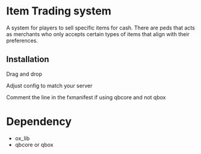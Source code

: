 
# Item Trading system

A system for players to sell specific items for cash. There are peds that acts as merchants who only accepts certain types of items that align with their preferences.

## Installation

Drag and drop

Adjust config to match your server

Comment the line in the fxmanifest if using qbcore and not qbox

# Dependency

* ox_lib
* qbcore or qbox